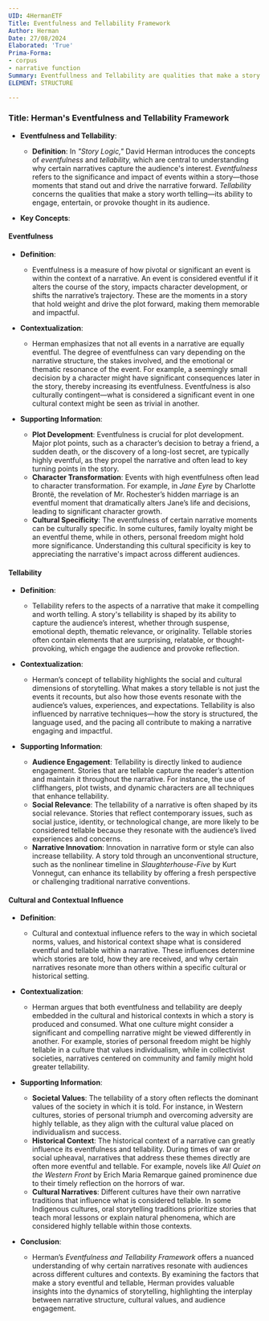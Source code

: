 ```yaml
---
UID: 4HermanETF
Title: Eventfulness and Tellability Framework
Author: Herman
Date: 27/08/2024
Elaborated: 'True'
Prima-Forma:
- corpus
- narrative function
Summary: Eventfullness and Tellability are qualities that make a story worth telling and engaging to an audience.
ELEMENT: STRUCTURE

---
```

### Title: **Herman's Eventfulness and Tellability Framework**

- **Eventfulness and Tellability**:
  - **Definition**: In *"Story Logic,"* David Herman introduces the concepts of *eventfulness* and *tellability,* which are central to understanding why certain narratives capture the audience's interest. *Eventfulness* refers to the significance and impact of events within a story—those moments that stand out and drive the narrative forward. *Tellability* concerns the qualities that make a story worth telling—its ability to engage, entertain, or provoke thought in its audience.

- **Key Concepts**:

#### **Eventfulness**

- **Definition**:
  - Eventfulness is a measure of how pivotal or significant an event is within the context of a narrative. An event is considered eventful if it alters the course of the story, impacts character development, or shifts the narrative’s trajectory. These are the moments in a story that hold weight and drive the plot forward, making them memorable and impactful.

- **Contextualization**:
  - Herman emphasizes that not all events in a narrative are equally eventful. The degree of eventfulness can vary depending on the narrative structure, the stakes involved, and the emotional or thematic resonance of the event. For example, a seemingly small decision by a character might have significant consequences later in the story, thereby increasing its eventfulness. Eventfulness is also culturally contingent—what is considered a significant event in one cultural context might be seen as trivial in another.

- **Supporting Information**:
  - **Plot Development**: Eventfulness is crucial for plot development. Major plot points, such as a character’s decision to betray a friend, a sudden death, or the discovery of a long-lost secret, are typically highly eventful, as they propel the narrative and often lead to key turning points in the story.
  - **Character Transformation**: Events with high eventfulness often lead to character transformation. For example, in *Jane Eyre* by Charlotte Brontë, the revelation of Mr. Rochester’s hidden marriage is an eventful moment that dramatically alters Jane’s life and decisions, leading to significant character growth.
  - **Cultural Specificity**: The eventfulness of certain narrative moments can be culturally specific. In some cultures, family loyalty might be an eventful theme, while in others, personal freedom might hold more significance. Understanding this cultural specificity is key to appreciating the narrative's impact across different audiences.

#### **Tellability**

- **Definition**:
  - Tellability refers to the aspects of a narrative that make it compelling and worth telling. A story's tellability is shaped by its ability to capture the audience’s interest, whether through suspense, emotional depth, thematic relevance, or originality. Tellable stories often contain elements that are surprising, relatable, or thought-provoking, which engage the audience and provoke reflection.

- **Contextualization**:
  - Herman’s concept of tellability highlights the social and cultural dimensions of storytelling. What makes a story tellable is not just the events it recounts, but also how those events resonate with the audience’s values, experiences, and expectations. Tellability is also influenced by narrative techniques—how the story is structured, the language used, and the pacing all contribute to making a narrative engaging and impactful.

- **Supporting Information**:
  - **Audience Engagement**: Tellability is directly linked to audience engagement. Stories that are tellable capture the reader’s attention and maintain it throughout the narrative. For instance, the use of cliffhangers, plot twists, and dynamic characters are all techniques that enhance tellability.
  - **Social Relevance**: The tellability of a narrative is often shaped by its social relevance. Stories that reflect contemporary issues, such as social justice, identity, or technological change, are more likely to be considered tellable because they resonate with the audience’s lived experiences and concerns.
  - **Narrative Innovation**: Innovation in narrative form or style can also increase tellability. A story told through an unconventional structure, such as the nonlinear timeline in *Slaughterhouse-Five* by Kurt Vonnegut, can enhance its tellability by offering a fresh perspective or challenging traditional narrative conventions.

#### **Cultural and Contextual Influence**

- **Definition**:
  - Cultural and contextual influence refers to the way in which societal norms, values, and historical context shape what is considered eventful and tellable within a narrative. These influences determine which stories are told, how they are received, and why certain narratives resonate more than others within a specific cultural or historical setting.

- **Contextualization**:
  - Herman argues that both eventfulness and tellability are deeply embedded in the cultural and historical contexts in which a story is produced and consumed. What one culture might consider a significant and compelling narrative might be viewed differently in another. For example, stories of personal freedom might be highly tellable in a culture that values individualism, while in collectivist societies, narratives centered on community and family might hold greater tellability.

- **Supporting Information**:
  - **Societal Values**: The tellability of a story often reflects the dominant values of the society in which it is told. For instance, in Western cultures, stories of personal triumph and overcoming adversity are highly tellable, as they align with the cultural value placed on individualism and success.
  - **Historical Context**: The historical context of a narrative can greatly influence its eventfulness and tellability. During times of war or social upheaval, narratives that address these themes directly are often more eventful and tellable. For example, novels like *All Quiet on the Western Front* by Erich Maria Remarque gained prominence due to their timely reflection on the horrors of war.
  - **Cultural Narratives**: Different cultures have their own narrative traditions that influence what is considered tellable. In some Indigenous cultures, oral storytelling traditions prioritize stories that teach moral lessons or explain natural phenomena, which are considered highly tellable within those contexts.

- **Conclusion**:
  - Herman’s *Eventfulness and Tellability Framework* offers a nuanced understanding of why certain narratives resonate with audiences across different cultures and contexts. By examining the factors that make a story eventful and tellable, Herman provides valuable insights into the dynamics of storytelling, highlighting the interplay between narrative structure, cultural values, and audience engagement.